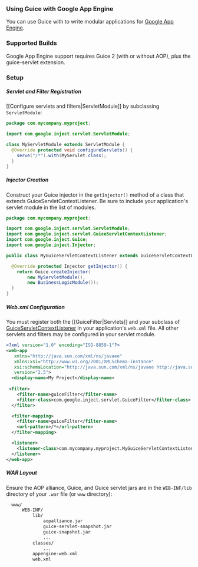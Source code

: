 ### Using Guice with Google App Engine

You can use Guice with to write modular applications for [Google App Engine](http://code.google.com/appengine/).

### Supported Builds
Google App Engine support requires Guice 2 (with or without AOP), plus the guice-servlet extension.

### Setup

##### Servlet and Filter Registration
[[Configure servlets and filters|ServletModule]] by subclassing `ServletModule`:
```java
package com.mycompany.myproject;

import com.google.inject.servlet.ServletModule;

class MyServletModule extends ServletModule {
  @Override protected void configureServlets() {
    serve("/*").with(MyServlet.class);
  }
}
```

##### Injector Creation
Construct your Guice injector in the `getInjector()` method of a class that extends GuiceServletContextListener. Be sure to include your application's servlet module in the list of modules.
```java
package com.mycompany.myproject;

import com.google.inject.servlet.ServletModule;
import com.google.inject.servlet.GuiceServletContextListener;
import com.google.inject.Guice;
import com.google.inject.Injector;

public class MyGuiceServletContextListener extends GuiceServletContextListener {

  @Override protected Injector getInjector() {
    return Guice.createInjector(
        new MyServletModule(),
        new BusinessLogicModule());
  }
}
```

##### Web.xml Configuration
You must register both the [[GuiceFilter|Servlets]] and your subclass of [GuiceServletContextListener](http://google.github.io/guice/api-docs/latest/javadoc/com/google/inject/servlet/GuiceServletContextListener.html) in your application's `web.xml` file. All other servlets and filters may be configured in your servlet module.
```xml
<?xml version="1.0" encoding="ISO-8859-1"?>
<web-app 
   xmlns="http://java.sun.com/xml/ns/javaee" 
   xmlns:xsi="http://www.w3.org/2001/XMLSchema-instance"
   xsi:schemaLocation="http://java.sun.com/xml/ns/javaee http://java.sun.com/xml/ns/javaee/web-app_2_5.xsd"
   version="2.5"> 
  <display-name>My Project</display-name>
  
 <filter>
    <filter-name>guiceFilter</filter-name>
    <filter-class>com.google.inject.servlet.GuiceFilter</filter-class>
  </filter>

  <filter-mapping>
    <filter-name>guiceFilter</filter-name>
    <url-pattern>/*</url-pattern>
  </filter-mapping>

  <listener>
    <listener-class>com.mycompany.myproject.MyGuiceServletContextListener</listener-class>
  </listener>
</web-app>
```

##### WAR Layout
Ensure the AOP alliance, Guice, and Guice servlet jars are in the `WEB-INF/lib` directory of your `.war` file (or `www` directory):
```xml
  www/
      WEB-INF/
          lib/
              aopalliance.jar
              guice-servlet-snapshot.jar
              guice-snapshot.jar
              ...
          classes/
              ...
          appengine-web.xml
          web.xml
```